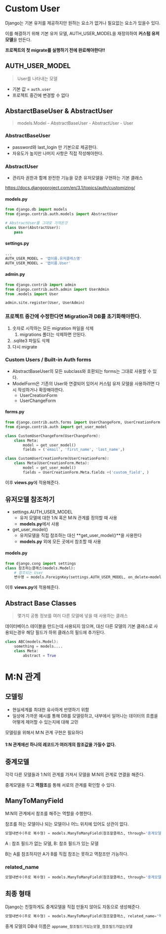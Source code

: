# Custom User

Django는 기본 유저를 제공하지만 원하는 요소가 없거나 필요없는 요소가 있을수 있다.

이를 해결하기 위해 기본 유저 모델, AUTH_USER_MODEL을 재정의하여 **커스텀 유저 모델**을 만든다.

**프로젝트의 첫 migrate를 실행하기 전에 완료해야한다!!**



## AUTH_USER_MODEL

> User를 나타내는 모델

- 기본 값 = `auth.user`
- 프로젝트 중간에 변경할 수 없다



## AbstarctBaseUser & AbstractUser

> models.Model - AbstractBaseUser - AbstractUser - User

### AbstractBaseUser

- password와 last_login 만 기본으로 제공한다.
- 자유도가 높지만 나머지 사항은 직접 작성해야한다.

### AbstractUser

- 관리자 권한과 함께 완전한 기능을 갖춘 유저모델을 구현하는 기본 클래스

https://docs.djangoproject.com/en/3.1/topics/auth/customizing/

#### models.py

```python
from django.db import models
from django.contrib.auth.models import AbstractUser

# AbstractUser를 그대로 가져온것
class User(AbstractUser):
    pass
```

#### settings.py

```python
...
AUTH_USER_MODEL = '앱이름.유저클래스명'
AUTH_USER_MODEL = '앱이름.User'
```

#### admin.py

```python
from django.contrib import admin
from django.contrib.auth.admin import UserAdmin
from .models import User

admin.site.register(User, UserAdmin)
```



### 프로젝트 중간에 수정한다면 Migration과 DB를 초기화해야한다.

1. 숫자로 시작하는 모든 migration 파일을 삭제
   1. migrations 폴더는 삭제하면 안된다.
2. .sqlite3 파일도 삭제
3. 다시 migrate



### Custom Users / Built-in Auth forms

- AbstractBaseUser의 모든 subclass와 호환되는 forms는 그대로 사용할 수 있다.
- ModelForm은 기존의 User와 연결되어 있어서 커스텀 유저 모델을 사용하려면 다시 작성하거나 확장해야한다.
  - UserCreationForm
  - UserChangeForm

#### forms.py

```python
from django.contrib.auth.forms import UserChangeForm, UserCreationForm
from django.contrib.auth import get_user_model

class CustomUserChangeForm(UserChangeForm):
    class Meta:
        model = get_user_model()
        fields = ('email', 'first_name', 'last_name',)

class CustomUserCreationForm(UserCreationForm):
    class Meta(UserCreationForm.Meta):
        model = get_user_model()
        fields = UserCreationForm.Meta.fields +('custom_field', )
```

이후 **views.py**에 적용해준다.



## 유저모델 참조하기

- settings.AUTH_USER_MODEL
  - 유저 모델에 대한 1:N 혹은 M:N 관계를 정의할 때 사용
  - **models.py**에서 사용
- get_user_model()
  - 유저모델을 직접 참조하는 대신 **get_user_model()**을 사용한다
  - **models.py** 외에 모든 곳에서 참조할 때 사용



#### models.py

```python
from django.cong import settings
class 참조하는클래스(models.Model):
    # 참조되는 User
    변수명 = models.ForeignKey(settings.AUTH_USER_MODEL, on_delete=models.CASCADE)
```

이후 **views.py**에 적용해준다.





## Abstract Base Classes

> 몇가지 공통 정보를 여러 다른 모델에 넣을 때 사용하는 클래스

데이터베이스 테이블을 만드는데 사용되지 않으며, 대신 다른 모델의 기본 클래스로 사용되는경우 해당 필드가 하위 클래스의 필드에 추가된다.

```python
class ABC(models.Model):
    something = models....
    class Meta:
        abstract = True
```



# M:N 관계

## 모델링

- 현실세계를 최대한 유사하게 반영하기 위함
- 일상에 가까운 예시를 통해 DB를 모델링하고, 내부에서 일어나는 데이터의 흐름을 어떻게 제어할 수 있는지에 대해 고민

모델링을 위해서 M:N 관계 구현은 필요하다

#### 1:N 관계에선 하나의 레코드가 여러개의 참조값을 가질수 없다.

## 중계모델

각각 다른 모델들과 1:N의 관계를 가져서 모델을 M:N의 관계로 연결을 해준다.

중계모델을 두고 **역참조**를 통해 서로의 관계를 확인할 수 있다.

## ManyToManyField

M:N의 관계에서 참조를 해주는 역할을 수행한다. 

참조를 하는 모델이나 되는 모델이나 어느 위치에 있어도 상관이 없다.

```python
모델내변수(주로 복수형) = models.ManyToManyField(참조할클래스, through='중계모델')
```

A : 참조 필드가 없는 모델, B: 참조 필드가 있는 모델

B는 A를 참조하지만 A가 B를 직접 참조는 못하고 역참조만 가능하다.

### related_name

```python
모델내변수(주로 복수형) = models.ManyToManyField(참조할클래스, through='중계모델', related_name='역참조시 변수처럼 사용할 문자열')
```

## 최종 형태

Django는 친절하게도 중계모델을 직접 만들지 않아도 자동으로 생성해준다.

```python
모델내변수(주로 복수형) = models.ManyToManyField(참조할클래스, related_name='역참조시 변수처럼 사용할 문자열')
```

중계 모델의 DB내 이름은 `appname_참조필드가있는모델_참조필드가없는모델`